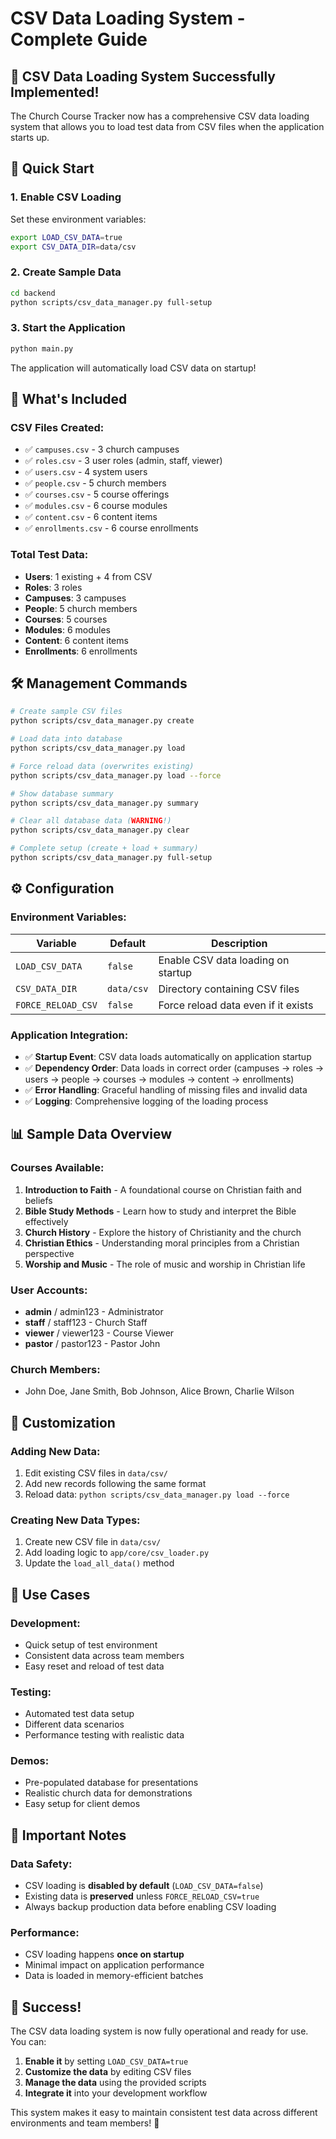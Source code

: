 # CSV Data Loading System - Complete Guide

## 🎉 **CSV Data Loading System Successfully Implemented!**

The Church Course Tracker now has a comprehensive CSV data loading system that allows you to load test data from CSV files when the application starts up.

## 🚀 **Quick Start**

### 1. Enable CSV Loading
Set these environment variables:
```bash
export LOAD_CSV_DATA=true
export CSV_DATA_DIR=data/csv
```

### 2. Create Sample Data
```bash
cd backend
python scripts/csv_data_manager.py full-setup
```

### 3. Start the Application
```bash
python main.py
```

The application will automatically load CSV data on startup!

## 📁 **What's Included**

### **CSV Files Created:**
- ✅ `campuses.csv` - 3 church campuses
- ✅ `roles.csv` - 3 user roles (admin, staff, viewer)
- ✅ `users.csv` - 4 system users
- ✅ `people.csv` - 5 church members
- ✅ `courses.csv` - 5 course offerings
- ✅ `modules.csv` - 6 course modules
- ✅ `content.csv` - 6 content items
- ✅ `enrollments.csv` - 6 course enrollments

### **Total Test Data:**
- **Users**: 1 existing + 4 from CSV
- **Roles**: 3 roles
- **Campuses**: 3 campuses
- **People**: 5 church members
- **Courses**: 5 courses
- **Modules**: 6 modules
- **Content**: 6 content items
- **Enrollments**: 6 enrollments

## 🛠 **Management Commands**

```bash
# Create sample CSV files
python scripts/csv_data_manager.py create

# Load data into database
python scripts/csv_data_manager.py load

# Force reload data (overwrites existing)
python scripts/csv_data_manager.py load --force

# Show database summary
python scripts/csv_data_manager.py summary

# Clear all database data (WARNING!)
python scripts/csv_data_manager.py clear

# Complete setup (create + load + summary)
python scripts/csv_data_manager.py full-setup
```

## ⚙️ **Configuration**

### Environment Variables:
| Variable | Default | Description |
|----------|---------|-------------|
| `LOAD_CSV_DATA` | `false` | Enable CSV data loading on startup |
| `CSV_DATA_DIR` | `data/csv` | Directory containing CSV files |
| `FORCE_RELOAD_CSV` | `false` | Force reload data even if it exists |

### Application Integration:
- ✅ **Startup Event**: CSV data loads automatically on application startup
- ✅ **Dependency Order**: Data loads in correct order (campuses → roles → users → people → courses → modules → content → enrollments)
- ✅ **Error Handling**: Graceful handling of missing files and invalid data
- ✅ **Logging**: Comprehensive logging of the loading process

## 📊 **Sample Data Overview**

### **Courses Available:**
1. **Introduction to Faith** - A foundational course on Christian faith and beliefs
2. **Bible Study Methods** - Learn how to study and interpret the Bible effectively
3. **Church History** - Explore the history of Christianity and the church
4. **Christian Ethics** - Understanding moral principles from a Christian perspective
5. **Worship and Music** - The role of music and worship in Christian life

### **User Accounts:**
- **admin** / admin123 - Administrator
- **staff** / staff123 - Church Staff
- **viewer** / viewer123 - Course Viewer
- **pastor** / pastor123 - Pastor John

### **Church Members:**
- John Doe, Jane Smith, Bob Johnson, Alice Brown, Charlie Wilson

## 🔧 **Customization**

### **Adding New Data:**
1. Edit existing CSV files in `data/csv/`
2. Add new records following the same format
3. Reload data: `python scripts/csv_data_manager.py load --force`

### **Creating New Data Types:**
1. Create new CSV file in `data/csv/`
2. Add loading logic to `app/core/csv_loader.py`
3. Update the `load_all_data()` method

## 🎯 **Use Cases**

### **Development:**
- Quick setup of test environment
- Consistent data across team members
- Easy reset and reload of test data

### **Testing:**
- Automated test data setup
- Different data scenarios
- Performance testing with realistic data

### **Demos:**
- Pre-populated database for presentations
- Realistic church data for demonstrations
- Easy setup for client demos

## 🚨 **Important Notes**

### **Data Safety:**
- CSV loading is **disabled by default** (`LOAD_CSV_DATA=false`)
- Existing data is **preserved** unless `FORCE_RELOAD_CSV=true`
- Always backup production data before enabling CSV loading

### **Performance:**
- CSV loading happens **once on startup**
- Minimal impact on application performance
- Data is loaded in memory-efficient batches

## 🎉 **Success!**

The CSV data loading system is now fully operational and ready for use. You can:

1. **Enable it** by setting `LOAD_CSV_DATA=true`
2. **Customize the data** by editing CSV files
3. **Manage the data** using the provided scripts
4. **Integrate it** into your development workflow

This system makes it easy to maintain consistent test data across different environments and team members! 🚀
